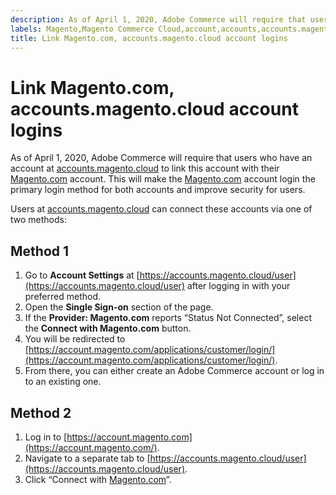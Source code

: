 ```yaml
---
description: As of April 1, 2020, Adobe Commerce will require that users who have an account at accounts.magento.cloud to link this account with their [Magento.com](https://account.magento.com/customer/account/login/) account. This will make the [Magento.com](https://account.magento.com/customer/account/login/) account login the primary login method for both accounts and improve security for users.
labels: Magento,Magento Commerce Cloud,account,accounts,accounts.magento.cloud,linking,login,logins,security,Adobe Commerce
title: Link Magento.com, accounts.magento.cloud account logins
---
```


# Link Magento.com, accounts.magento.cloud account logins

As of April 1, 2020, Adobe Commerce will require that users who have an account at [accounts.magento.cloud](https://accounts.magento.cloud/) to link this account with their [Magento.com](https://account.magento.com/customer/account/login/) account. This will make the [Magento.com](https://account.magento.com/customer/account/login/) account login the primary login method for both accounts and improve security for users.

Users at [accounts.magento.cloud](https://accounts.magento.cloud/) can connect these accounts via one of two methods:

## Method 1

1. Go to **Account Settings** at [https://accounts.magento.cloud/user](https://accounts.magento.cloud/user) after logging in with your preferred method.
1. Open the **Single Sign-on** section of the page.
1. If the **Provider: Magento.com** reports “Status Not Connected”, select the **Connect with Magento.com** button.
1. You will be redirected to [https://account.magento.com/applications/customer/login/](https://account.magento.com/applications/customer/login/).
1. From there, you can either create an Adobe Commerce account or log in to an existing one.

## Method 2

1. Log in to [https://account.magento.com](https://account.magento.com/).
1. Navigate to a separate tab to [https://accounts.magento.cloud/user](https://accounts.magento.cloud/user).
1. Click “Connect with [Magento.com](https://account.magento.com/customer/account/login/)”.